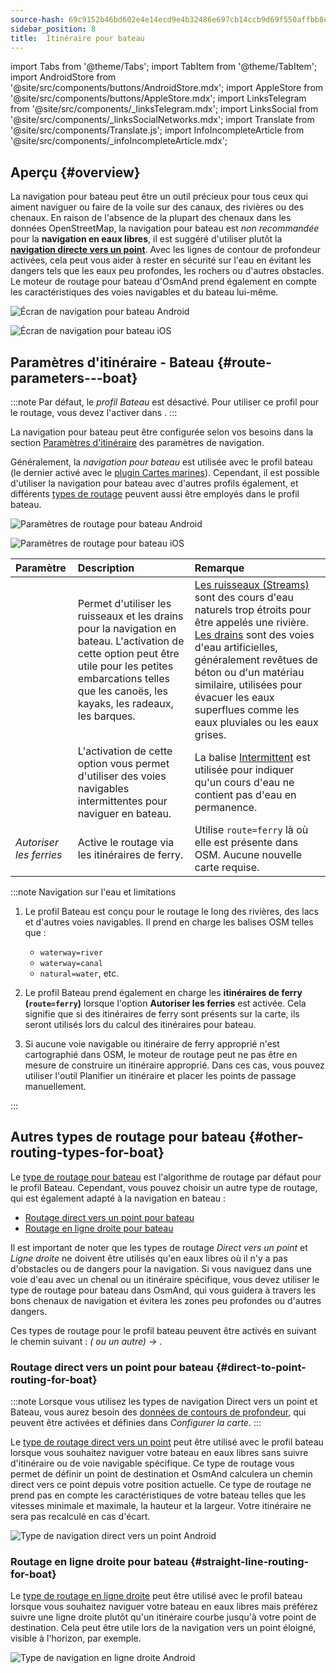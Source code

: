 ```yaml
---
source-hash: 69c9152b46bd602e4e14ecd9e4b32486e697cb14ccb9d69f550affbb8ed29cd6
sidebar_position: 8
title:  Itinéraire pour bateau
---
```


import Tabs from '@theme/Tabs';
import TabItem from '@theme/TabItem';
import AndroidStore from '@site/src/components/buttons/AndroidStore.mdx';
import AppleStore from '@site/src/components/buttons/AppleStore.mdx';
import LinksTelegram from '@site/src/components/_linksTelegram.mdx';
import LinksSocial from '@site/src/components/_linksSocialNetworks.mdx';
import Translate from '@site/src/components/Translate.js';
import InfoIncompleteArticle from '@site/src/components/_infoIncompleteArticle.mdx';


## Aperçu {#overview}

La navigation pour bateau peut être un outil précieux pour tous ceux qui aiment naviguer ou faire de la voile sur des canaux, des rivières ou des chenaux. En raison de l'absence de la plupart des chenaux dans les données OpenStreetMap, la navigation pour bateau est *non recommandée* pour la **navigation en eaux libres**, il est suggéré d'utiliser plutôt la **[navigation directe vers un point](#direct-to-point-routing-for-boat)**. Avec les lignes de contour de profondeur activées, cela peut vous aider à rester en sécurité sur l'eau en évitant les dangers tels que les eaux peu profondes, les rochers ou d'autres obstacles.  
Le moteur de routage pour bateau d'OsmAnd prend également en compte les caractéristiques des voies navigables et du bateau lui-même.  

<Tabs groupId="operating-systems" queryString="current-os">

<TabItem value="android" label="Android">

![Écran de navigation pour bateau Android](@site/static/img/navigation/boat/boat_navigation_android.png)

</TabItem>

<TabItem value="ios" label="iOS">  

![Écran de navigation pour bateau iOS](@site/static/img/navigation/boat/boat_navigation_ios.png)  

</TabItem>

</Tabs>  

## Paramètres d'itinéraire - Bateau {#route-parameters---boat}

:::note
Par défaut, le *profil Bateau* est désactivé. Pour utiliser ce profil pour le routage, vous devez l'activer dans *<Translate android="true" ids="shared_string_menu,shared_string_settings,application_profiles"/>*.
:::

La navigation pour bateau peut être configurée selon vos besoins dans la section [Paramètres d'itinéraire](../../navigation/guidance/navigation-settings.md#route-parameters) des paramètres de navigation.  

Généralement, la *navigation pour bateau* est utilisée avec le profil bateau (le dernier activé avec le [plugin Cartes marines](../../plugins/nautical-charts.md)). Cependant, il est possible d'utiliser la navigation pour bateau avec d'autres profils également, et différents [types de routage](#other-routing-types-for-boat) peuvent aussi être employés dans le profil bateau.  


<Tabs groupId="operating-systems" queryString="current-os">

<TabItem value="android" label="Android">


![Paramètres de routage pour bateau Android](@site/static/img/navigation/routing/boat_route_android.png)  

</TabItem>

<TabItem value="ios" label="iOS">

![Paramètres de routage pour bateau iOS](@site/static/img/navigation/routing/boat_route_ios.png)  

</TabItem>

</Tabs>

| Paramètre | Description | Remarque |
|:------------|:---------------|:---------------|
| *<Translate android="true" ids="routing_attr_allow_streams_name"/>* | Permet d'utiliser les ruisseaux et les drains pour la navigation en bateau. L'activation de cette option peut être utile pour les petites embarcations telles que les canoës, les kayaks, les radeaux, les barques. |  [Les ruisseaux (Streams)](https://wiki.openstreetmap.org/wiki/Tag:waterway%3Dstream) sont des cours d'eau naturels trop étroits pour être appelés une rivière. [Les drains](https://wiki.openstreetmap.org/wiki/Tag:waterway%3Ddrain) sont des voies d'eau artificielles, généralement revêtues de béton ou d'un matériau similaire, utilisées pour évacuer les eaux superflues comme les eaux pluviales ou les eaux grises.|
| *<Translate android="true" ids="routing_attr_allow_intermittent_name"/>* |  L'activation de cette option vous permet d'utiliser des voies navigables intermittentes pour naviguer en bateau.   | La balise [Intermittent](https://wiki.openstreetmap.org/wiki/Key:intermittent) est utilisée pour indiquer qu'un cours d'eau ne contient pas d'eau en permanence.  |
| *Autoriser les ferries* | Active le routage via les itinéraires de ferry. | Utilise `route=ferry` là où elle est présente dans OSM. Aucune nouvelle carte requise. |

:::note Navigation sur l'eau et limitations

1. Le profil Bateau est conçu pour le routage le long des rivières, des lacs et d'autres voies navigables. Il prend en charge les balises OSM telles que :
    - `waterway=river`
    - `waterway=canal`
    - `natural=water`, etc.

2. Le profil Bateau prend également en charge les **itinéraires de ferry (`route=ferry`)** lorsque l'option **Autoriser les ferries** est activée. Cela signifie que si des itinéraires de ferry sont présents sur la carte, ils seront utilisés lors du calcul des itinéraires pour bateau.

3. Si aucune voie navigable ou itinéraire de ferry approprié n'est cartographié dans OSM, le moteur de routage peut ne pas être en mesure de construire un itinéraire approprié. Dans ces cas, vous pouvez utiliser l'outil Planifier un itinéraire et placer les points de passage manuellement.

:::

## Autres types de routage pour bateau {#other-routing-types-for-boat}

Le [type de routage pour bateau](#route-parameters---boat) est l'algorithme de routage par défaut pour le profil Bateau. Cependant, vous pouvez choisir un autre type de routage, qui est également adapté à la navigation en bateau :  

 - [Routage direct vers un point pour bateau](./boat-navigation.md#direct-to-point-routing-for-boat)
 - [Routage en ligne droite pour bateau](./boat-navigation.md#straight-line-routing-for-boat)

Il est important de noter que les types de routage *Direct vers un point* et *Ligne droite* ne doivent être utilisés qu'en eaux libres où il n'y a pas d'obstacles ou de dangers pour la navigation. Si vous naviguez dans une voie d'eau avec un chenal ou un itinéraire spécifique, vous devez utiliser le type de routage pour bateau dans OsmAnd, qui vous guidera à travers les bons chenaux de navigation et évitera les zones peu profondes ou d'autres dangers.  

Ces types de routage pour le profil bateau peuvent être activés en suivant le chemin suivant : *<Translate android="true" ids="shared_string_menu,shared_string_settings,configure_profile"/> (<Translate android="true" ids="app_mode_boat"/> ou un autre) → <Translate android="true" ids="routing_settings_2,nav_type_hint"/>*.


### Routage direct vers un point pour bateau {#direct-to-point-routing-for-boat}

:::note
Lorsque vous utilisez les types de navigation Direct vers un point et Bateau, vous aurez besoin des [données de contours de profondeur](../../plugins/nautical-charts.md#nautical-map-style), qui peuvent être activées et définies dans *Configurer la carte*.
:::

Le [type de routage direct vers un point](./direct-to-point-routing.md) peut être utilisé avec le profil bateau lorsque vous souhaitez naviguer votre bateau en eaux libres sans suivre d'itinéraire ou de voie navigable spécifique. Ce type de routage vous permet de définir un point de destination et OsmAnd calculera un chemin direct vers ce point depuis votre position actuelle. Ce type de routage ne prend pas en compte les caractéristiques de votre bateau telles que les vitesses minimale et maximale, la hauteur et la largeur. Votre itinéraire ne sera pas recalculé en cas d'écart.

![Type de navigation direct vers un point Android](@site/static/img/navigation/boat/direct_navigation_type_android.png)


### Routage en ligne droite pour bateau {#straight-line-routing-for-boat}

Le [type de routage en ligne droite](./straight-line-routing) peut être utilisé avec le profil bateau lorsque vous souhaitez naviguer votre bateau en eaux libres mais préférez suivre une ligne droite plutôt qu'un itinéraire courbe jusqu'à votre point de destination. Cela peut être utile lors de la navigation vers un point éloigné, visible à l'horizon, par exemple.

![Type de navigation en ligne droite Android](@site/static/img/navigation/boat/straight_navigation_type_android.png)